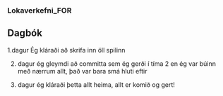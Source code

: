 ### Lokaverkefni_FOR
## Dagbók

1.dagur Ég kláraði að skrifa inn öll spilinn

2. dagur ég gleymdi að committa sem ég gerði í tíma 2 en ég var búinn með nærrum allt, það var bara smá hluti eftir

3. dagur ég kláraði þetta allt heima, allt er komið og gert!
